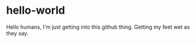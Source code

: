 # hello-world


Hello humans, I'm just getting into this github thing.
Getting my feet wet as they say. 
